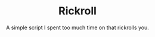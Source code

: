 <div align="center">
  <h1>Rickroll</h1>
  <p>A simple script I spent too much time on that rickrolls you.</p>
</div>
